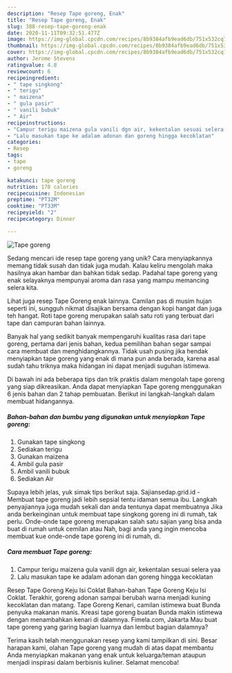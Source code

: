 ```yaml
---
description: "Resep Tape goreng, Enak"
title: "Resep Tape goreng, Enak"
slug: 388-resep-tape-goreng-enak
date: 2020-11-11T09:32:51.477Z
image: https://img-global.cpcdn.com/recipes/8b9384afb9ead6db/751x532cq70/tape-goreng-foto-resep-utama.jpg
thumbnail: https://img-global.cpcdn.com/recipes/8b9384afb9ead6db/751x532cq70/tape-goreng-foto-resep-utama.jpg
cover: https://img-global.cpcdn.com/recipes/8b9384afb9ead6db/751x532cq70/tape-goreng-foto-resep-utama.jpg
author: Jerome Stevens
ratingvalue: 4.8
reviewcount: 6
recipeingredient:
- " tape singkong"
- " terigu"
- " maizena"
- " gula pasir"
- " vanili bubuk"
- " Air"
recipeinstructions:
- "Campur terigu maizena gula vanili dgn air, kekentalan sesuai selera yaa"
- "Lalu masukan tape ke adalam adonan dan goreng hingga kecoklatan"
categories:
- Resep
tags:
- tape
- goreng

katakunci: tape goreng 
nutrition: 178 calories
recipecuisine: Indonesian
preptime: "PT32M"
cooktime: "PT33M"
recipeyield: "2"
recipecategory: Dinner

---
```



![Tape goreng](https://img-global.cpcdn.com/recipes/8b9384afb9ead6db/751x532cq70/tape-goreng-foto-resep-utama.jpg)

Sedang mencari ide resep tape goreng yang unik? Cara menyiapkannya memang tidak susah dan tidak juga mudah. Kalau keliru mengolah maka hasilnya akan hambar dan bahkan tidak sedap. Padahal tape goreng yang enak selayaknya mempunyai aroma dan rasa yang mampu memancing selera kita.

Lihat juga resep Tape Goreng enak lainnya. Camilan pas di musim hujan seperti ini, sungguh nikmat disajikan bersama dengan kopi hangat dan juga teh hangat. Roti tape goreng merupakan salah satu roti yang terbuat dari tape dan campuran bahan lainnya.

Banyak hal yang sedikit banyak mempengaruhi kualitas rasa dari tape goreng, pertama dari jenis bahan, kedua pemilihan bahan segar sampai cara membuat dan menghidangkannya. Tidak usah pusing jika hendak menyiapkan tape goreng yang enak di mana pun anda berada, karena asal sudah tahu triknya maka hidangan ini dapat menjadi suguhan istimewa.


Di bawah ini ada beberapa tips dan trik praktis dalam mengolah tape goreng yang siap dikreasikan. Anda dapat menyiapkan Tape goreng menggunakan 6 jenis bahan dan 2 tahap pembuatan. Berikut ini langkah-langkah dalam membuat hidangannya.

<!--inarticleads1-->

##### Bahan-bahan dan bumbu yang digunakan untuk menyiapkan Tape goreng:

1. Gunakan  tape singkong
1. Sediakan  terigu
1. Gunakan  maizena
1. Ambil  gula pasir
1. Ambil  vanili bubuk
1. Sediakan  Air


Supaya lebih jelas, yuk simak tips berikut saja. Sajiansedap.grid.id - Membuat tape goreng jadi lebih sepsial tentu idaman semua ibu. Langkah penyajiannya juga mudah sekali dan anda tentunya dapat membuatnya Jika anda berkeinginan untuk membuat tape singkong goreng ini di rumah, tak perlu. Onde-onde tape goreng merupakan salah satu sajian yang bisa anda buat di rumah untuk cemilan atau Nah, bagi anda yang ingin mencoba membuat kue onde-onde tape goreng ini di rumah, di. 

<!--inarticleads2-->

##### Cara membuat Tape goreng:

1. Campur terigu maizena gula vanili dgn air, kekentalan sesuai selera yaa
1. Lalu masukan tape ke adalam adonan dan goreng hingga kecoklatan


Resep Tape Goreng Keju Isi Coklat Bahan-bahan Tape Goreng Keju Isi Coklat. Terakhir, goreng adonan sampai berubah warna menjadi kuning kecoklatan dan matang. Tape Goreng Kenari, camilan istimewa buat Bunda penyuka makanan manis. Kreasi tape goreng buatan Bunda makin istimewa dengan menambahkan kenari di dalamnya. Fimela.com, Jakarta Mau buat tape goreng yang garing bagian luarnya dan lembut bagian dalamnya? 

Terima kasih telah menggunakan resep yang kami tampilkan di sini. Besar harapan kami, olahan Tape goreng yang mudah di atas dapat membantu Anda menyiapkan makanan yang enak untuk keluarga/teman ataupun menjadi inspirasi dalam berbisnis kuliner. Selamat mencoba!
